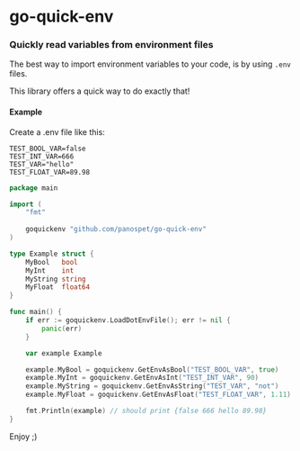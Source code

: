 # go-quick-env
### Quickly read variables from environment files

The best way to import environment variables to your code, is by using `.env` files. 

This library offers a quick way to do exactly that!

#### Example

Create a .env file like this:
```
TEST_BOOL_VAR=false
TEST_INT_VAR=666
TEST_VAR="hello"
TEST_FLOAT_VAR=89.98
```

```go
package main

import (
	"fmt"
	
	goquickenv "github.com/panospet/go-quick-env"
)

type Example struct {
	MyBool   bool
	MyInt    int
	MyString string
	MyFloat  float64
}

func main() {
	if err := goquickenv.LoadDotEnvFile(); err != nil {
		panic(err)
	}

	var example Example

	example.MyBool = goquickenv.GetEnvAsBool("TEST_BOOL_VAR", true)
	example.MyInt = goquickenv.GetEnvAsInt("TEST_INT_VAR", 90)
	example.MyString = goquickenv.GetEnvAsString("TEST_VAR", "not")
	example.MyFloat = goquickenv.GetEnvAsFloat("TEST_FLOAT_VAR", 1.11)

	fmt.Println(example) // should print {false 666 hello 89.98}
}


```

Enjoy ;)